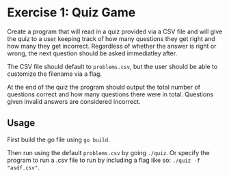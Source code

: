 # Exercise 1: Quiz Game

Create a program that will read in a quiz provided via a CSV file and will give the quiz to a user keeping track of how many questions they get right and how many they get incorrect. Regardless of whether the answer is right or wrong, the next question should be asked immediatley after.

The CSV file should default to ```problems.csv```, but the user should be able to customize the filename via a flag.

At the end of the quiz the program should output the total number of questions correct and how many questions there were in total. Questions given invalid answers are considered incorrect.

## Usage

First build the go file using ```go build```.

Then run using the default ```problems.csv``` by going ```./quiz```. Or specify the program to run a .csv file to run by including a flag like so: ```./quiz -f "asdf.csv"```.
